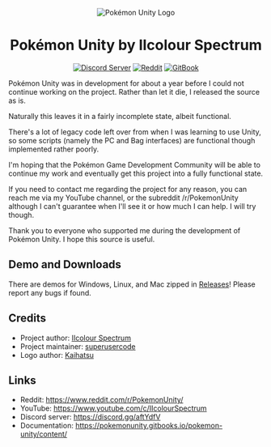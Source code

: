 <p align="center">
  <img alt="Pokémon Unity Logo" src="https://styles.redditmedia.com/t5_39moy/styles/bannerPositionedImage_6is405sk53j01.png" />
  <h1 align="center">Pokémon Unity by IIcolour Spectrum</h3>
  <p align="center">
    <a href="https://discord.gg/aftYdfV"><img alt="Discord Server" src="https://img.shields.io/discord/285560546244427777.svg"></a>
    <a href="https://www.reddit.com/r/PokemonUnity/"><img alt="Reddit" src="https://img.shields.io/badge/join%20us%20on-reddit-ff5700.svg"></a>
    <a href="https://pokemonunity.gitbooks.io/pokemon-unity/content/"><img alt="GitBook" src="https://img.shields.io/badge/view%20docs%20on-gitbook-blue.svg"></a>
  </p>
</p>

Pokémon Unity was in development for about a year before I could not continue working on the project. Rather than let it
die, I released the source as is.

Naturally this leaves it in a fairly incomplete state, albeit functional.

There's a lot of legacy code left over from when I was learning to use Unity, so some scripts (namely the PC and Bag interfaces) are 
functional though implemented rather poorly.

I'm hoping that the Pokémon Game Development Community will be able to continue my work and eventually get this project into a fully 
functional state.

If you need to contact me regarding the project for any reason, you can reach me via my YouTube channel, or the subreddit 
/r/PokemonUnity although I can't guarantee when I'll see it or how much I can help. I will try though.

Thank you to everyone who supported me during the development of Pokémon Unity. I hope this source is useful.

## Demo and Downloads

There are demos for Windows, Linux, and Mac zipped in [Releases](https://github.com/superusercode/PokemonUnity/releases)! Please report any bugs if found.

## Credits

* Project author: [IIcolour Spectrum](https://www.reddit.com/user/IIcolour_Spectrum)
* Project maintainer: [superusercode](https://www.reddit.com/user/Lucas_One/)
* Logo author: [Kaihatsu](https://twitter.com/KaihatsuYT)

## Links

* Reddit: <https://www.reddit.com/r/PokemonUnity/>
* YouTube: <https://www.youtube.com/c/IIcolourSpectrum>
* Discord server: <https://discord.gg/aftYdfV>
* Documentation: <https://pokemonunity.gitbooks.io/pokemon-unity/content/>
